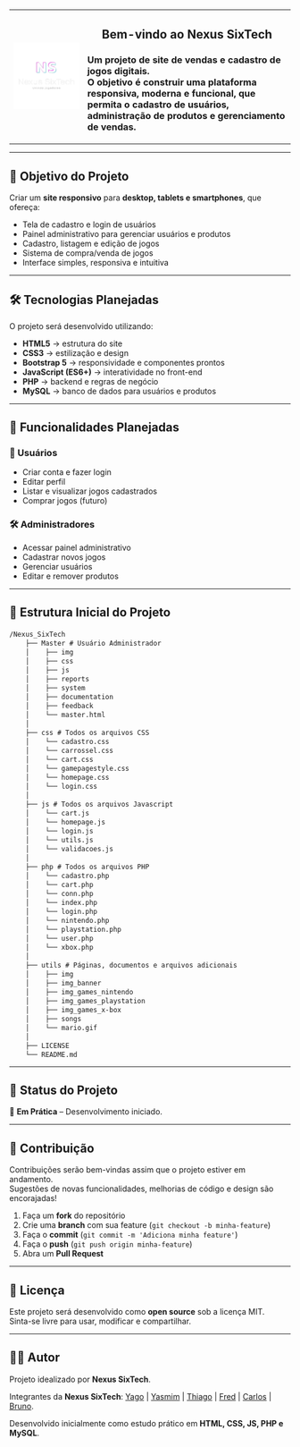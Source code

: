 # 
<table border="0">
  <tr>
    <td>
      <img src="utils/img/imgProject-removebg-preview.png" alt="Logo" width="600"/>
    </td>
    <td>
      <h2 align="center">Bem-vindo ao <strong>Nexus SixTech</strong></h2>
      <h3>
        Um projeto de site de vendas e cadastro de jogos digitais.<br>
        O objetivo é construir uma plataforma responsiva, moderna e funcional, que permita o 
        <strong>cadastro de usuários, administração de produtos e gerenciamento de vendas</strong>.
      </h3>
    </td>
  </tr>
</table>

---

## 🚀 Objetivo do Projeto
Criar um **site responsivo** para **desktop, tablets e smartphones**, que ofereça:
- Tela de cadastro e login de usuários
- Painel administrativo para gerenciar usuários e produtos
- Cadastro, listagem e edição de jogos
- Sistema de compra/venda de jogos
- Interface simples, responsiva e intuitiva

---

## 🛠️ Tecnologias Planejadas
O projeto será desenvolvido utilizando:

- **HTML5** → estrutura do site  
- **CSS3** → estilização e design  
- **Bootstrap 5** → responsividade e componentes prontos  
- **JavaScript (ES6+)** → interatividade no front-end  
- **PHP** → backend e regras de negócio  
- **MySQL** → banco de dados para usuários e produtos  

---

## 📌 Funcionalidades Planejadas
### 👤 Usuários
- Criar conta e fazer login
- Editar perfil
- Listar e visualizar jogos cadastrados
- Comprar jogos (futuro)

### 🛠️ Administradores
- Acessar painel administrativo
- Cadastrar novos jogos
- Gerenciar usuários
- Editar e remover produtos

---

## 🎯 Estrutura Inicial do Projeto
```
/Nexus_SixTech
    ├── Master # Usuário Administrador
    │    ├── img
    │    ├── css
    │    ├── js
    │    ├── reports
    │    ├── system
    │    ├── documentation
    │    ├── feedback
    │    └── master.html
    │
    ├── css # Todos os arquivos CSS
    │    └── cadastro.css
    │    └── carrossel.css
    │    └── cart.css
    │    └── gamepagestyle.css
    │    └── homepage.css
    │    └── login.css  
    │
    ├── js # Todos os arquivos Javascript
    │    └── cart.js
    │    └── homepage.js
    │    └── login.js
    │    └── utils.js
    │    └── validacoes.js
    │
    ├── php # Todos os arquivos PHP
    │    └── cadastro.php
    │    └── cart.php
    │    └── conn.php
    │    └── index.php
    │    └── login.php
    │    └── nintendo.php
    │    └── playstation.php
    │    └── user.php
    │    └── xbox.php
    │
    ├── utils # Páginas, documentos e arquivos adicionais
    │    ├── img
    │    ├── img_banner
    │    ├── img_games_nintendo
    │    ├── img_games_playstation
    │    ├── img_games_x-box
    │    ├── songs
    │    └── mario.gif
    │
    ├── LICENSE
    └── README.md

```

---

## 📅 Status do Projeto
🚧 **Em Prática** – Desenvolvimento iniciado.

---

## 🤝 Contribuição
Contribuições serão bem-vindas assim que o projeto estiver em andamento.  
Sugestões de novas funcionalidades, melhorias de código e design são encorajadas!  

1. Faça um **fork** do repositório  
2. Crie uma **branch** com sua feature (`git checkout -b minha-feature`)  
3. Faça o **commit** (`git commit -m 'Adiciona minha feature'`)  
4. Faça o **push** (`git push origin minha-feature`)  
5. Abra um **Pull Request**

---

## 📄 Licença
Este projeto será desenvolvido como **open source** sob a licença MIT.  
Sinta-se livre para usar, modificar e compartilhar.

---

## 👨‍💻 Autor
Projeto idealizado por **Nexus SixTech**.

Integrantes da **Nexus SixTech**:
[Yago](https://github.com/tenmenezes) | 
[Yasmim](https://github.com/YasmimMantovani) | 
[Thiago](https://github.com/Thiago-Rock) | 
[Fred](https://github.com/FredWallace) | 
[Carlos](https://github.com/ClaudinoGomes) | 
[Bruno](https://github.com/Bruno-Washington).

Desenvolvido inicialmente como estudo prático em **HTML, CSS, JS, PHP e MySQL**.

